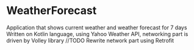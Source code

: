 # WeatherForecast
Application that shows current weather and weather forecast for 7 days
Written on Kotlin language, using Yahoo Weather API, networking part is driven by Volley library
//TODO Rewrite network part using Retrofit

